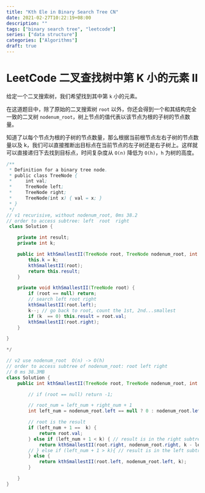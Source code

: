 ```yaml
---
title: "Kth Ele in Binary Search Tree CN"
date: 2021-02-27T10:22:19+08:00
description: ""
tags: ["binary search tree", "leetcode"]
series: ["data structure"]
categories: ["Algorithms"]
draft: true
---
```



# LeetCode 二叉查找树中第 K 小的元素 II
给定一个二叉搜索树，我们希望找到其中第 `k` 小的元素。

在这道题目中，除了原始的二叉搜索树 `root` 以外，你还会得到一个和其结构完全一致的二叉树 `nodenum_root`，树上节点的值代表以该节点为根的子树的节点数量。

知道了以每个节点为根的子树的节点数量，那么根据当前根节点左右子树的节点数量以及 k，我们可以直接推断出目标点在当前节点的左子树还是右子树上。这样就可以直接递归下去找到目标点，时间复杂度从 `O(n)` 降低为 `O(h)`，`h` 为树的高度。


```java
/**
 * Definition for a binary tree node.
 * public class TreeNode {
 *     int val;
 *     TreeNode left;
 *     TreeNode right;
 *     TreeNode(int x) { val = x; }
 * }
 */
// v1 recurisive, without nodenum_root, 0ms 38.2
// order to access subtree: left  root  right
 class Solution {

    private int result;
    private int k;

    public int kthSmallestII(TreeNode root, TreeNode nodenum_root, int k) {
        this.k = k;
        kthSmallestII(root);
        return this.result;
    }

    private void kthSmallestII(TreeNode root) {
        if (root == null) return;
        // search left root right
        kthSmallestII(root.left);
        k--; // go back to root, count the 1st, 2nd...smallest
        if (k  == 0) this.result = root.val;
        kthSmallestII(root.right);
    }

}

*/

// v2 use nodenum_root  O(n) -> O(h)
// order to access subtree of nodenum_root: root left right
// 0 ms 38.3MB
class Solution {
    public int kthSmallestII(TreeNode root, TreeNode nodenum_root, int k) {

        // if (root == null) return -1;

        // root_num = left_num + right_num + 1
        int left_num = nodenum_root.left == null ? 0 : nodenum_root.left.val;

        // root is the result
        if (left_num + 1 ==  k) {
            return root.val;
        } else if (left_num + 1 < k) { // result is in the right subtree
            return kthSmallestII(root.right, nodenum_root.right, k - left_num - 1);
        // } else if (left_num + 1 > k){ // result is in the left subtree
        } else {
            return kthSmallestII(root.left, nodenum_root.left, k);
        }

    }
}
```
